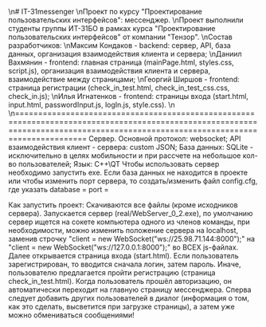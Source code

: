 \n# IT-31messenger
\nПроект по курсу "Проектирование пользовательских интерфейсов": мессенджер.
\nПроект выполнили студенты группы ИТ-31БО в рамках курса "Проектирование пользовательских интерфейсов" от компании "Тензор".
\nСостав разработчиков:
\nМаксим Кондаков - backend: сервер, API, база данных, организация взаимодействия клиента и сервера;
\nДаниил Вахмянин - frontend: главная страница (mainPage.html, styles.css, script.js), организация взаимодействия клиента и сервера, взаимодействие между страницами;
\nГеоргий Ширшов - frontend: страница регистрации (check_in_test.html, check_in_test_css.css, check_in.js);
\nИлья Игнатенков - frontend: страницы входа (start.html, input.html, passwordInput.js, logIn.js, style.css).
\n
\n=================================================================================================================================================================================
Сервер.
Основной протокол: websocket;
API взаимодействия клиент - сервера: custom JSON;
База данных: SQLite - исключительно в целях мобильности и при рассчете на небольшое кол-во пользователей;
Язык: C++\QT
Чтобы использовать сервер необходимо запустить exe.
Если база данных не находится в проекте или чтобы изменить порт сервера, то создать/изменить файл config.cfg, где
указать 
database = <path>
port = <value>

Как запустить проект: 
Скачиваются все файлы (кроме исходников сервера).
Запускается сервер (real/WebServer_0_2.exe),
по умолчанию сервер ищется на сокете компьютера одного из членов команды, при необходимости, можно изменить положение сервера на localhost, заменив строчку
"client = new WebSocket("ws://25.98.71.144:8000");"
на
"client = new WebSocket("ws://127.0.0.1:8000");" во ВСЕХ js-файлах.
Далее открывается страница входа (start.html). Если пользователь зарегистрирован, то вводится сначала логин, затем пароль. Иначе, пользователю предлагается пройти регистрацию (страница check_in_test.html). Когда пользователь прошёл авторизацию, он автоматически переходит на главную страницу мессенджера. Сперва следует добавить других пользователей в диалог (информация о том, как это сделать, высветится при загрузке страницы), а затем уже можно обмениваться сообщениями!

